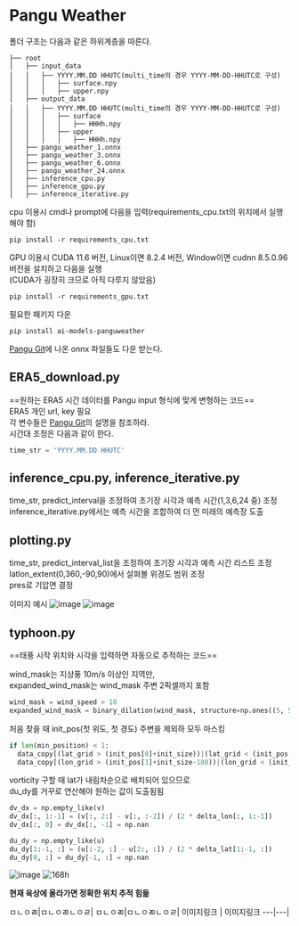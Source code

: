 # Pangu Weather
폴더 구조는 다음과 같은 하위계층을 따른다.
```
├── root
│   ├── input_data
│   │   ├── YYYY.MM.DD HHUTC(multi_time의 경우 YYYY-MM-DD-HHUTC로 구성)
│   │   │   ├── surface.npy
│   │   │   ├── upper.npy
│   ├── output_data
│   │   ├── YYYY.MM.DD HHUTC(multi_time의 경우 YYYY-MM-DD-HHUTC로 구성)
│   │   │   ├── surface
│   │   │   │   ├── HHHh.npy
│   │   │   ├── upper
│   │   │   │   ├── HHHh.npy
│   ├── pangu_weather_1.onnx
│   ├── pangu_weather_3.onnx
│   ├── pangu_weather_6.onnx
│   ├── pangu_weather_24.onnx
│   ├── inference_cpu.py
│   ├── inference_gpu.py
│   ├── inference_iterative.py
```

cpu 이용시 cmd나 prompt에 다음을 입력(requirements_cpu.txt의 위치에서 실행해야 함)
```
pip install -r requirements_cpu.txt
```

GPU 이용시 CUDA 11.6 버전, Linux이면 8.2.4 버전, Window이면 cudnn 8.5.0.96 버전을 설치하고 다음을 실행
<br/>(CUDA가 굉장히 크므로 아직 다루지 않았음)
```
pip install -r requirements_gpu.txt
```

필요한 패키지 다운
```
pip install ai-models-panguweather
```

[Pangu Git](https://github.com/198808xc/Pangu-Weather?tab=readme-ov-file#downloading-trained-models)에 나온 onnx 파일들도 다운 받는다.

## ERA5_download.py
==원하는 ERA5 시간 데이터를 Pangu input 형식에 맞게 변형하는 코드==
<br/> ERA5 개인 url, key 필요
<br/> 각 변수들은 [Pangu Git](https://github.com/198808xc/Pangu-Weather?tab=readme-ov-file#downloading-trained-models)의 설명을 참조하라.
<br/> 시간대 조정은 다음과 같이 한다.
```python
time_str = 'YYYY.MM.DD HHUTC'
```

## inference_cpu.py, inference_iterative.py
time_str, predict_interval을 조정하여 초기장 시각과 예측 시간(1,3,6,24 중) 조정
<br/>inference_iterative.py에서는 예측 시간을 조합하여 더 먼 미래의 예측장 도출

## plotting.py
time_str, predict_interval_list을 조정하여 초기장 시각과 예측 시간 리스트 조정  
latlon_extent(0,360,-90,90)에서 살펴볼 위경도 범위 조정  
pres로 기압면 결정

이미지 예시
![image](https://github.com/jjoo0727/Convective-Systems-Tropical-Dynamics-Laboratory/assets/63052158/9dbac0d2-23b2-4d7e-9871-b21830442bb4)
![image](https://github.com/jjoo0727/Convective-Systems-Tropical-Dynamics-Laboratory/assets/63052158/f3971dc9-caa8-4c04-a992-e6dac09571b3)


## typhoon.py
==태풍 시작 위치와 시각을 입력하면 자동으로 추적하는 코드==
  
wind_mask는 지상풍 10m/s 이상인 지역만,  
expanded_wind_mask는 wind_mask 주변 2픽셀까지 포함
```python
wind_mask = wind_speed > 10
expanded_wind_mask = binary_dilation(wind_mask, structure=np.ones((5, 5)))
```


  
처음 찾을 때 init_pos(첫 위도, 첫 경도) 주변을 제외하 모두 마스킹
```python
if len(min_position) < 1:
  data_copy[(lat_grid > (init_pos[0]+init_size))|(lat_grid < (init_pos[0]-init_size))] = np.nan   
  data_copy[(lon_grid > (init_pos[1]+init_size-180))|(lon_grid < (init_pos[1]-init_size-180))] = np.nan 
```


vorticity 구할 때 lat가 내림차순으로 배치되어 있으므로  
du_dy를 거꾸로 연산해야 원하는 값이 도출됨됨  
```python
dv_dx = np.empty_like(v)
dv_dx[:, 1:-1] = (v[:, 2:] - v[:, :-2]) / (2 * delta_lon[:, 1:-1])
dv_dx[:, 0] = dv_dx[:, -1] = np.nan

du_dy = np.empty_like(u)
du_dy[1:-1, :] = (u[:-2, :] - u[2:, :]) / (2 * delta_lat[1:-1, :])
du_dy[0, :] = du_dy[-1, :] = np.nan
```
![image](https://github.com/jjoo0727/Convective-Systems-Tropical-Dynamics-Laboratory/assets/63052158/5a56867b-60a6-4ab7-9a98-0bfc666e5365)
![168h](https://github.com/jjoo0727/Convective-Systems-Tropical-Dynamics-Laboratory/assets/63052158/795f36a4-557e-46b2-a21b-df3117861a7f)

**현재 육상에 올라가면 정확한 위치 추적 힘듦**

ㅁㄴㅇㄻ|ㅁㄴㅇㄻㄴㅇㄹ|
ㅁㄴㅇㄻ|ㅁㄴㅇㄻㄴㅇㄹ|
이미지링크 | 이미지링크
---|---|

      


